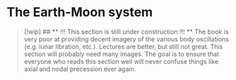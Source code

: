 # The Earth-Moon system

> [!wip] ## ** !!! This section is still under construction !!! **
> The book is very poor at providing decent imagery of the various body oscillations (e.g. lunar libration, etc.). Lectures are better, but still not great. This section will probably need many images. The goal is to ensure that everyone who reads this section well will never confuse things like axial and nodal precession ever again. 

<!-- Wakker section 17.1 -->